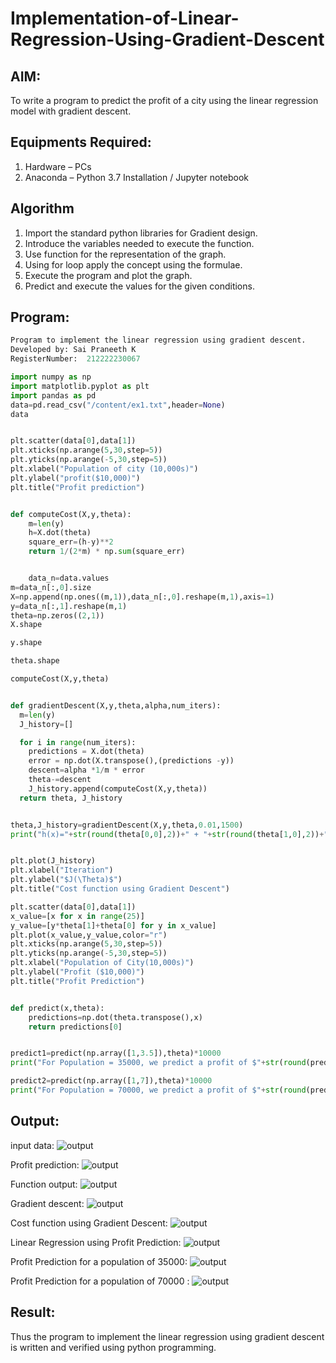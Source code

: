 # Implementation-of-Linear-Regression-Using-Gradient-Descent

## AIM:
To write a program to predict the profit of a city using the linear regression model with gradient descent.

## Equipments Required:
1. Hardware – PCs
2. Anaconda – Python 3.7 Installation / Jupyter notebook

## Algorithm
1. Import the standard python libraries for Gradient design.
2. Introduce the variables needed to execute the function.
3. Use function for the representation of the graph.
4. Using for loop apply the concept using the formulae.
5. Execute the program and plot the graph.
6. Predict and execute the values for the given conditions.

## Program:
```python
Program to implement the linear regression using gradient descent.
Developed by: Sai Praneeth K
RegisterNumber:  212222230067
```
```python
import numpy as np
import matplotlib.pyplot as plt
import pandas as pd
data=pd.read_csv("/content/ex1.txt",header=None)
data


plt.scatter(data[0],data[1])
plt.xticks(np.arange(5,30,step=5))
plt.yticks(np.arange(-5,30,step=5))
plt.xlabel("Population of city (10,000s)")
plt.ylabel("profit($10,000)")
plt.title("Profit prediction")


def computeCost(X,y,theta):
    m=len(y)
    h=X.dot(theta)
    square_err=(h-y)**2
    return 1/(2*m) * np.sum(square_err)


    data_n=data.values
m=data_n[:,0].size
X=np.append(np.ones((m,1)),data_n[:,0].reshape(m,1),axis=1)
y=data_n[:,1].reshape(m,1)
theta=np.zeros((2,1))
X.shape

y.shape

theta.shape

computeCost(X,y,theta)


def gradientDescent(X,y,theta,alpha,num_iters):
  m=len(y)
  J_history=[]

  for i in range(num_iters):
    predictions = X.dot(theta)
    error = np.dot(X.transpose(),(predictions -y))
    descent=alpha *1/m * error
    theta-=descent
    J_history.append(computeCost(X,y,theta))
  return theta, J_history


theta,J_history=gradientDescent(X,y,theta,0.01,1500)
print("h(x)="+str(round(theta[0,0],2))+" + "+str(round(theta[1,0],2))+"x1")


plt.plot(J_history)
plt.xlabel("Iteration")
plt.ylabel("$J(\Theta)$")
plt.title("Cost function using Gradient Descent")

plt.scatter(data[0],data[1])
x_value=[x for x in range(25)]
y_value=[y*theta[1]+theta[0] for y in x_value]
plt.plot(x_value,y_value,color="r")
plt.xticks(np.arange(5,30,step=5))
plt.yticks(np.arange(-5,30,step=5))
plt.xlabel("Population of City(10,000s)")
plt.ylabel("Profit ($10,000)")
plt.title("Profit Prediction")


def predict(x,theta):
    predictions=np.dot(theta.transpose(),x)
    return predictions[0]


predict1=predict(np.array([1,3.5]),theta)*10000
print("For Population = 35000, we predict a profit of $"+str(round(predict1,0)))

predict2=predict(np.array([1,7]),theta)*10000
print("For Population = 70000, we predict a profit of $"+str(round(predict2,0)))
```

## Output:

input data:
![output](/Screenshot%20(147).png)


Profit prediction:
![output](/Screenshot%20(148).png)


Function output:
![output](/Screenshot%20(152).png)


Gradient descent:
![output](/Screenshot%20(153).png)


Cost function using Gradient Descent:
![output](/Screenshot%20(154).png)


Linear Regression using Profit Prediction:
![output](/Screenshot%20(155).png)


Profit Prediction for a population of 35000:
![output](/Screenshot%20(156).png)


Profit Prediction for a population of 70000 :
![output](/Screenshot%20(157).png)



## Result:
Thus the program to implement the linear regression using gradient descent is written and verified using python programming.
